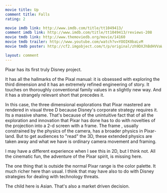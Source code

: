 ```yaml
---
movie title: Up
comment title: Falls
rating: 2

movie imdb link: http://www.imdb.com/title/tt1049413/
comment imdb link: http://www.imdb.com/title/tt1049413/reviews-208
movie tmdb link: http://www.themoviedb.org/movie/14160
movie tmdb trailer: http://www.youtube.com/watch?v=YOOIK0baLvM
movie tmdb poster: http://cf2.imgobject.com/t/p/original/zh9DXJhBdHVVaWiDURTipADamcK.jpg

layout: comment
---
```


Pixar has its first truly Disney project. 

It has all the hallmarks of the Pixal manual: it is obsessed with exploring the third dimension and it has an extremely refined engineering of story. It touches on thoroughly conventional family values in a slightly new way. And it has a strangely relevant short that precedes it.

In this case, the three dimensional explorations that Pixar mastered are rendered in visual three D because Disney's corporate strategy requires it. Its a massive shame. That's because of the unintuitive fact that of all the exploration and innovation that Pixar has done has to do with novelties of the projection into a 2-d screen with a frame. The frame , usually constrained by the physics of the camera, has a broader physics in Pixar-land. But to get audiences to "read" the 3D, these extended physics are taken away and what we have is ordinary camera movement and framing.

I may have a different experience when I see this in 2D, but I think not. All the cinematic fun, the adventure of the Pixar spirit, is missing here.

The one thing that is outside the normal Pixar range is the color palette. It much richer here than usual. I think that may have also to do with Disney strategies for dealing with technology threats.

The child here is Asian. That's also a market driven decision.
